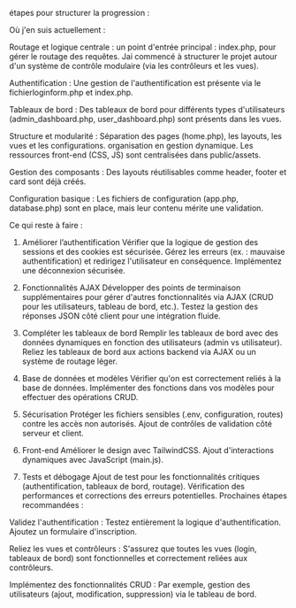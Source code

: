 étapes pour structurer la progression :

Où j'en suis  actuellement :

Routage et logique centrale :
un point d'entrée principal : index.php, pour gérer le routage des requêtes.
Jai commencé à structurer le projet autour d'un système de contrôle modulaire (via les contrôleurs et les vues).

Authentification :
Une gestion de l'authentification est présente via le fichierloginform.php et index.php.

Tableaux de bord :
Des tableaux de bord pour différents types d'utilisateurs (admin_dashboard.php, user_dashboard.php) sont présents dans les vues.

Structure et modularité :
Séparation des pages (home.php), les layouts, les vues et les configurations. organisation en gestion dynamique.
Les ressources front-end (CSS, JS) sont centralisées dans public/assets.

Gestion des composants :
Des layouts réutilisables comme header, footer et card sont déjà créés.

Configuration basique :
Les fichiers de configuration (app.php, database.php) sont en place, mais leur contenu mérite une validation.

Ce qui reste à faire :

1. Améliorer l’authentification
Vérifier que la logique de gestion des sessions et des cookies est sécurisée.
Gérez les erreurs (ex. : mauvaise authentification) et redirigez l'utilisateur en conséquence.
Implémentez une déconnexion sécurisée.

2. Fonctionnalités AJAX
Développer des points de terminaison supplémentaires pour gérer d'autres fonctionnalités via AJAX (CRUD pour les utilisateurs, tableau de bord, etc.).
Testez la gestion des réponses JSON côté client pour une intégration fluide.

3. Compléter les tableaux de bord
Remplir les tableaux de bord avec des données dynamiques en fonction des utilisateurs (admin vs utilisateur).
Reliez les tableaux de bord aux actions backend via AJAX ou un système de routage léger.

4. Base de données et modèles
Vérifier qu'on est correctement reliés à la base de données.
Implémenter des fonctions dans vos modèles pour effectuer des opérations CRUD.

5. Sécurisation
Protéger les fichiers sensibles (.env, configuration, routes) contre les accès non autorisés.
Ajout de contrôles de validation côté serveur et client.

6. Front-end
Améliorer le design avec TailwindCSS.
Ajout d'interactions dynamiques avec JavaScript (main.js).

7. Tests et débogage
Ajout de test pour les fonctionnalités critiques (authentification, tableaux de bord, routage).
Vérification des performances et corrections des erreurs potentielles.
Prochaines étapes recommandées :

Validez l'authentification :
Testez entièrement la logique d'authentification.
Ajoutez un formulaire d'inscription.

Reliez les vues et contrôleurs :
S'assurez que toutes les vues (login, tableaux de bord) sont fonctionnelles et correctement reliées aux contrôleurs.

Implémentez des fonctionnalités CRUD :
Par exemple, gestion des utilisateurs (ajout, modification, suppression) via le tableau de bord.
